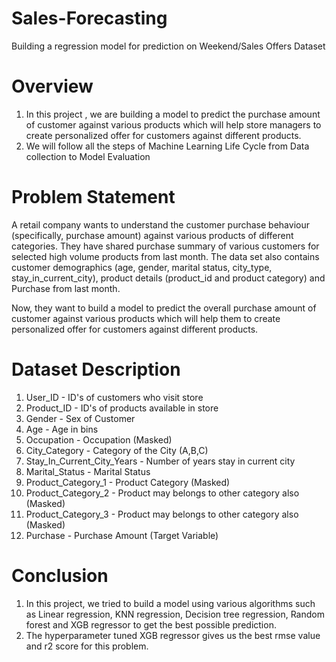 # Sales-Forecasting
Building a regression model for prediction on Weekend/Sales Offers Dataset

# Overview

1) In this project , we are building a model to predict the purchase amount of customer against various products which will help store managers to create personalized offer for customers against different products.
2) We will follow all the steps of Machine Learning Life Cycle from Data collection to Model Evaluation

# Problem Statement

A retail company wants to understand the customer purchase behaviour (specifically, purchase amount) against various products of different categories. They have shared purchase summary of various customers for selected high volume products from last month. The data set also contains customer demographics (age, gender, marital status, city_type, stay_in_current_city), product details (product_id and product category) and  Purchase from last month.

Now, they want to build a model to predict the overall purchase amount of customer against various products which will help them to create personalized offer for customers against different products.

# Dataset Description

1) User_ID	- ID's of customers who visit store
2) Product_ID	- ID's of products available in store
3) Gender	- Sex of Customer
4) Age -  Age in bins
5) Occupation	- Occupation (Masked)
6) City_Category - Category of the City (A,B,C)
7) Stay_In_Current_City_Years -	Number of years stay in current city
8) Marital_Status - 	Marital Status
9) Product_Category_1 - 	Product Category (Masked)
10) Product_Category_2	- Product may belongs to other category also (Masked)
11) Product_Category_3	- Product may belongs to other category also (Masked)
12) Purchase	- Purchase Amount (Target Variable)

# Conclusion

1) In this project, we tried to build a model using various algorithms such as Linear regression, KNN regression, Decision tree regression, Random forest and XGB regressor to get the best possible prediction.
2) The hyperparameter tuned XGB regressor gives us the best rmse value and r2 score for this problem.

